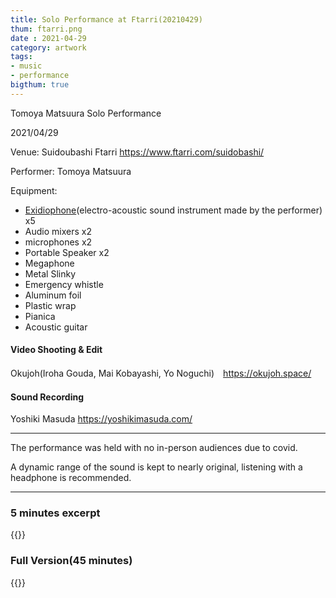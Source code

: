 ```yaml
---
title: Solo Performance at Ftarri(20210429)
thum: ftarri.png
date : 2021-04-29
category: artwork
tags:
- music
- performance
bigthum: true
---
```


Tomoya Matsuura Solo Performance

2021/04/29 

Venue: Suidoubashi Ftarri https://www.ftarri.com/suidobashi/

Performer: Tomoya Matsuura

Equipment:

- [Exidiophone](/en/works/exidiophone)(electro-acoustic sound instrument made by the performer) x5
- Audio mixers x2
- microphones x2
- Portable Speaker x2
- Megaphone
- Metal Slinky
- Emergency whistle
- Aluminum foil
- Plastic wrap
- Pianica
- Acoustic guitar


#### Video Shooting & Edit

Okujoh(Iroha Gouda, Mai Kobayashi, Yo Noguchi)　https://okujoh.space/

#### Sound Recording

Yoshiki Masuda https://yoshikimasuda.com/

---

The performance was held with no in-person audiences due to covid.

A dynamic range of the sound is kept to nearly original, listening with a headphone is recommended.

---

### 5 minutes excerpt

{{<youtube Hjlzcd11VOw>}}

### Full Version(45 minutes)

{{<youtube yhVdEOgMEL4>}}
